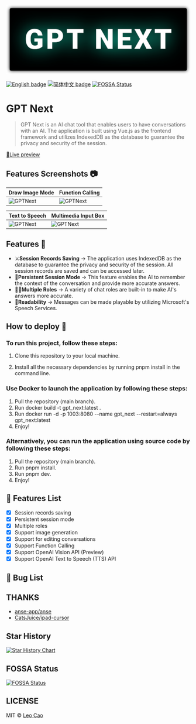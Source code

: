 ![GPTNext](./images/gpt_next.svg)

[![English badge](https://img.shields.io/badge/%E8%8B%B1%E6%96%87-English-blue)](./README.md)
[![简体中文 badge](https://img.shields.io/badge/%E7%AE%80%E4%BD%93%E4%B8%AD%E6%96%87-Simplified%20Chinese-blue)](./README.zh_CN.md)
[![FOSSA Status](https://app.fossa.com/api/projects/git%2Bgithub.com%2FCaojiahao-Coder%2Fgpt_next.svg?type=shield&issueType=license)](https://app.fossa.com/projects/git%2Bgithub.com%2FCaojiahao-Coder%2Fgpt_next?ref=badge_shield&issueType=license)

# GPT Next 

> GPT Next is an AI chat tool that enables users to have conversations with an AI. The application is built using Vue.js as the frontend framework and utilizes IndexedDB as the database to guarantee the privacy and security of the session.

[🧭Live preview](https://gpt-next-shvd.vercel.app/)

## Features Screenshots 📷
| Draw Image Mode                        | Function Calling                          |
| -------------------------------------- | ----------------------------------------- |
| ![GPTNext](https://leocaomecover.blob.core.windows.net/projectcover/DrawImageMode.gif) | ![GPTNext](https://leocaomecover.blob.core.windows.net/projectcover/Function_Calling.gif) |

| Text to Speech                  | Multimedia Input Box                        |
| ------------------------------- | ------------------------------------------- |
| ![GPTNext](https://leocaomecover.blob.core.windows.net/projectcover/Speech.gif) | ![GPTNext](https://leocaomecover.blob.core.windows.net/projectcover/MultimediaInputBox.gif) |

## Features 🚀
- ⚔**Session Records Saving** → The application uses IndexedDB as the database to guarantee the privacy and security of the session. All session records are saved and can be accessed later.
- 🔗**Persistent Session Mode** → This feature enables the AI to remember the context of the conversation and provide more accurate answers.
- 🤹‍♀️**Multiple Roles** → A variety of chat roles are built-in to make AI's answers more accurate.
- 👏**Readability** → Messages can be made playable by utilizing Microsoft's Speech Services.

## How to deploy 🎯

### To run this project, follow these steps:

1. Clone this repository to your local machine.

2. Install all the necessary dependencies by running pnpm install in the command line.

### Use Docker to launch the application by following these steps:

1. Pull the repository (main branch).
2. Run docker build -t gpt_next:latest .
3. Run docker run -d -p 1003:8080 --name gpt_next --restart=always gpt_next:latest
4. Enjoy!

### Alternatively, you can run the application using source code by following these steps:

1. Pull the repository (main branch).
2. Run pnpm install.
3. Run pnpm dev.
4. Enjoy!

## 🚧 Features List
- [x] Session records saving
- [x] Persistent session mode
- [x] Multiple roles
- [x] Support image generation
- [x] Support for editing conversations
- [x] Support Function Calling
- [x] Support OpenAI Vision API (Preview)
- [x] Support OpenAI Text to Speech (TTS) API

## 🐞 Bug List

## THANKS
- [anse-app/anse](https://github.com/anse-app/anse)
- [CatsJuice/ipad-cursor](https://github.com/CatsJuice/ipad-cursor)

## Star History

[![Star History Chart](https://api.star-history.com/svg?repos=Caojiahao-Coder/gpt_next&type=Date)](https://star-history.com/#Caojiahao-Coder/gpt_next&Date)

## FOSSA Status
[![FOSSA Status](https://app.fossa.com/api/projects/git%2Bgithub.com%2FCaojiahao-Coder%2Fgpt_next.svg?type=large&issueType=license)](https://app.fossa.com/projects/git%2Bgithub.com%2FCaojiahao-Coder%2Fgpt_next?ref=badge_large&issueType=license)

## LICENSE
MIT © [Leo Cao](https://github.com/Caojiahao-Coder)
